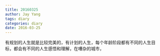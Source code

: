 ```yaml
---
title: 20160325
author: Jay Yang
tags: diary
categories: diary
date: 2016-03-25
---
```


有规划的人生就是比较完美的，有计划的人生，每个年龄阶段都有不同的人生目标，都会有不同的人生感悟和理解，在嘈杂的城市，
